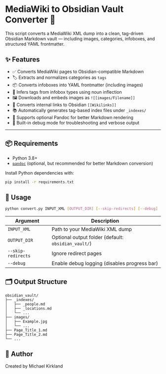# MediaWiki to Obsidian Vault Converter 🧭

This script converts a MediaWiki XML dump into a clean, tag-driven Obsidian Markdown vault — including images, categories, infoboxes, and structured YAML frontmatter.

## ✨ Features

- ✅ Converts MediaWiki pages to Obsidian-compatible Markdown
- 🏷️ Extracts and normalizes categories as `tags`
- 📦 Converts infoboxes into YAML frontmatter (including images)
- 🔧 Infers tags from infobox types using noun inflection
- 🖼️ Downloads and embeds images as `![[images/Filename]]`
- 🔗 Converts internal links to Obsidian `[[Wikilinks]]`
- 📚 Automatically generates tag-based index files under `_indexes/`
- 🐢 Supports optional Pandoc for better Markdown rendering
- 🧪 Built-in debug mode for troubleshooting and verbose output

---

## 📦 Requirements

- Python 3.8+
- [`pandoc`](https://pandoc.org/) (optional, but recommended for better Markdown conversion)

Install Python dependencies with:

```bash
pip install -r requirements.txt
```

## 🚀 Usage

```bash
python convert.py INPUT_XML [OUTPUT_DIR] [--skip-redirects] [--debug]
```

| Argument           | Description                                         |
| ------------------ | --------------------------------------------------- |
| `INPUT_XML`        | Path to your MediaWiki XML dump                     |
| `OUTPUT_DIR`       | Optional output folder (default: `obsidian_vault/`) |
| `--skip-redirects` | Ignore redirect pages                               |
| `--debug`          | Enable debug logging (disables progress bar)        |


## 🗂️ Output Structure

```text
obsidian_vault/
├── _indexes/
│   ├── _people.md
│   ├── _locations.md
│   └── ...
├── images/
│   ├── Example.jpg
│   └── ...
├── Page_Title_1.md
├── Page_Title_2.md
└── ...
```

## 👤 Author

Created by Michael Kirkland
